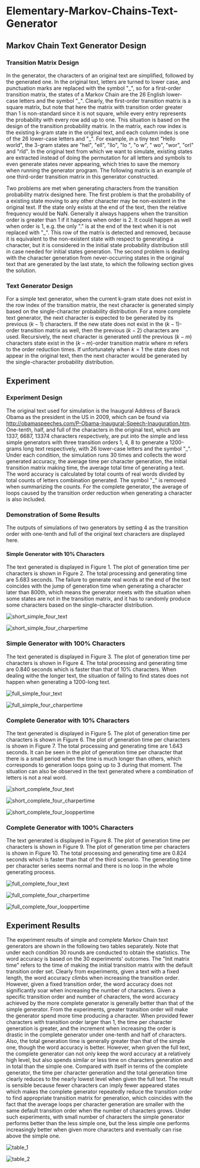 # Elementary-Markov-Chains-Text-Generator

## Markov Chain Text Generator Design
### Transition Matrix Design
In the generator, the characters of an original text are simplified, followed by the generated one. In the original text, letters are turned to lower case, and punctuation marks are replaced with the symbol "\_", so for a first-order transition matrix, the states of a Markov Chain are the 26 English lower-case letters and the symbol "\_". Clearly, the first-order transition matrix is a square matrix, but note that here the matrix with transition order greater than 1 is non-standard since it is not square, while every entry represents the probability with every row add up to one. This situation is based on the design of the transition probability matrix. In the matrix, each row index is the existing k-gram state in the original text, and each column index is one of the 26 lower-case letters and "\_". For example, in a tiny text "Hello world", the 3-gram states are "hel", "ell", "llo", "lo ", "o w", " wo", "wor", "orl" and "rld". In the original text from which we want to simulate, existing states are extracted instead of doing the permutation for all letters and symbols to even generate states never appearing, which tries to save the memory when running the generator program. The following matrix is an example of one third-order transition matrix in this generator constructed.

Two problems are met when generating characters from the transition probability matrix designed here. The first problem is that the probability of a existing state moving to any other character may be non-existent in the original text. If the state only exists at the end of the text, then the relative frequency would be NaN. Generally it always happens when the transition order is greater than 1 if it happens when order is 2. It could happen as well when order is 1, e.g. the only "." is at the end of the text when it is not replaced with "_". This row of the matrix is detected and removed, because it is equivalent to the non-existent state
with respect to generating a character, but it is considered in the initial state probability distribution still in case needed for initial states generation. The second problem is dealing with the character generation from never-occurring states in the original text that are generated by the last state, to which the following section gives the solution.

### Text Generator Design
For a simple text generator, when the current k-gram state does not exist in the row index of the transition matrix, the next character is generated simply based on the single-character probability distribution. For a more complete text generator, the next character is expected to be generated by its previous $(k-1)$ characters. If the new state does not exist in the $(k-1)$-order transition matrix as well, then the previous $(k-2)$ characters are used. Recursively, the next character is generated until the previous $(k-m)$ characters state exist in the $(k-m)$-order transition matrix where $m$ refers to the order reduction times. If unfortunately when $k=1$ the state does not appear in the original text, then the next character would be generated by the single-character probability distribution.

## Experiment
### Experiment Design
The original text used for simulation is the Inaugural Address of Barack Obama as the president in the US in 2009, which can be found via http://obamaspeeches.com/P-Obama-Inaugural-Speech-Inauguration.htm. One-tenth, half, and full of the characters in the original text, which are 1337, 6687, 13374 characters respectively,  are put into the simple and less simple generators with three transition orders $1$, $4$, $8$ to generate a 1200-grams long text respectively, with 26 lower-case letters and the symbol "\_". Under each condition, the simulation runs 30 times and collects the word generated accuracy, the average time per character generation, the initial transition matrix making time, the average total time of generating a text. The word accuracy is calculated by total counts of real words divided by total counts of letters combination generated. The symbol "\_" is removed when summarizing the counts. For the complete generator, the average of loops caused by the transition order reduction when generating a character is also included.
### Demonstration of Some Results
The outputs of simulations of two generators by setting $4$ as the transition order with one-tenth and full of the original text characters are displayed here.
#### Simple Generator with 10\% Characters
The text generated is displayed in Figure 1. The plot of generation time per characters is shown in Figure 2. The total processing and generating time are 5.683 seconds. The failure to generate real words at the end of the text coincides with the jump of generation time when generating a character later than 800th, which means the generator meets with the situation when some states are not in the transition matrix, and it has to randomly produce some characters based on the single-character distribution.

![short_simple_four_text](/Figures/short_simple_four_text.PNG "Figure 1: Text (Simple generator with 10\% characters)")

![short_simple_four_charpertime](/Figures/short_simple_four_charpertime.png "Figure 2: Time per characters generation(Simple generator with 10\% characters)")

### Simple Generator with 100\% Characters
The text generated is displayed in Figure 3. The plot of generation time per characters is shown in Figure 4. The total processing and generating time are 0.840 seconds which is faster than that of 10\% characters. When dealing withe the longer text, the situation of failing to find states does not happen when generating a 1200-long text.

![full_simple_four_text](/Figures/full_simple_four_text.PNG "Figure 3: Text (Simple generator with 100\% characters)")

![full_simple_four_charpertime](/Figures/full_simple_four_charpertime.png "Figure 4: Time per characters generation(Simple generator with 100\% characters)")

### Complete Generator with 10\% Characters
The text generated is displayed in Figure 5. The plot of generation time per characters is shown in Figure 6. The plot of generation time per characters is shown in Figure 7. The total processing and generating time are 1.643 seconds. It can be seen in the plot of generation time per character that there is a small period when the time is much longer than others, which corresponds to generation loops going up to 3 during that moment. The situation can also be observed in the text generated where a combination of letters is not a real word.

![short_complete_four_text](/Figures/short_complete_four_text.PNG "Figure 5: Text (Complete generator with 10\% characters)")

![short_complete_four_charpertime](/Figures/short_complete_four_charpertime.png "Figure 6: Time per characters generation(Complete generator with 10\% characters)")

![short_complete_four_looppertime](/Figures/short_complete_four_looppertime.png "Figure 7: Loops per characters generation(Complete generator with 10\% characters)")

### Complete Generator with 100\% Characters
The text generated is displayed in Figure 8. The plot of generation time per characters is shown in Figure 9. The plot of generation time per characters is shown in Figure 10. The total processing and generating time are 0.824 seconds which is faster than that of the third scenario. The generating time per character series seems normal and there is no loop in the whole generating process.

![full_complete_four_text](/Figures/full_complete_four_text.PNG "Figure 8: Text (Complete generator with 1000\% characters)")

![full_complete_four_charpertime](/Figures/full_complete_four_charpertime.png "Figure 7: Time per characters generation(Complete generator with 100\% characters)")

![full_complete_four_looppertime](/Figures/full_complete_four_looppertime.png "Figure 8: Loops per characters generation(Complete generator with 100\% characters)")

## Experiment Results

The experiment results of simple and complete Markov Chain text generators are shown in the following two tables separately. Note that under each condition 30 rounds are conducted to obtain the statistics. The word accuracy is based on the 30 experiments' outcomes. The "Init matrix time" refers to the time of making the initial transition matrix with the default transition order set. Clearly from experiments, given a text with a fixed length, the word accuracy climbs when increasing the transition order. However, given a fixed transition order, the word accuracy does not significantly soar when increasing the number of characters. Given a specific transition order and number of characters, the word accuracy achieved by the more complete generator is generally better than that of the simple generator. From the experiments, greater transition order will make the generator spend more time producing a character. When provided fewer characters with transition order larger than 1, the time per character generation is greater, and the increment when increasing the order is drastic in the complete generator under one-tenth and half of characters. Also, the total generation time is generally greater than that of the simple one, though the word accuracy is better. However, when given the full text, the complete generator can not only keep the word accuracy at a relatively high level, but also spends similar or less time on characters generation and in total than the simple one. Compared with itself in terms of the complete generator, the time per character generation and the total generation time clearly reduces to the nearly lowest level when given the full text. The result is sensible because fewer characters can imply fewer appeared states which makes the complete generator repeatedly reduce the transition order to find appropriate transition matrix for generation, which coincides with the fact that the average loops per character generation are smaller with the same default transition order when the number of characters grows. Under such experiments, with small number of characters the simple generator performs better than the less simple one, but the less simple one performs increasingly better when given more characters and eventually can rise above the simple one.


![table_1](/Figures/table_1.PNG "Figure 9: Table 1 (Markov text generator (simple) results)")

![table_2](/Figures/table_2.PNG "Figure 10: Table 2 (Markov text generator (complete) results)")

